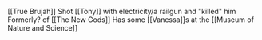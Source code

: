 [[True Brujah]]
Shot [[Tony]] with electricity/a railgun and "killed" him
Formerly? of [[The New Gods]]
Has some [[Vanessa]]s at the [[Museum of Nature and Science]]